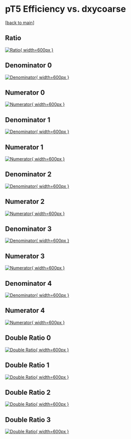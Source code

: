 # pT5 Efficiency vs. dxycoarse

[[back to main](./)]



## Ratio

[![Ratio](../mtv/var/pT5_base_13_1_eff_dxycoarse.png){ width=600px }](../mtv/var/pT5_base_13_1_eff_dxycoarse.pdf)

## Denominator 0

[![Denominator](../mtv/den/pT5_base_13_1_eff_dxycoarse_den0.png){ width=600px }](../mtv/den/pT5_base_13_1_eff_dxycoarse_den0.pdf)

## Numerator 0

[![Numerator](../mtv/num/pT5_base_13_1_eff_dxycoarse_num0.png){ width=600px }](../mtv/num/pT5_base_13_1_eff_dxycoarse_num0.pdf)

## Denominator 1

[![Denominator](../mtv/den/pT5_base_13_1_eff_dxycoarse_den1.png){ width=600px }](../mtv/den/pT5_base_13_1_eff_dxycoarse_den1.pdf)

## Numerator 1

[![Numerator](../mtv/num/pT5_base_13_1_eff_dxycoarse_num1.png){ width=600px }](../mtv/num/pT5_base_13_1_eff_dxycoarse_num1.pdf)

## Denominator 2

[![Denominator](../mtv/den/pT5_base_13_1_eff_dxycoarse_den2.png){ width=600px }](../mtv/den/pT5_base_13_1_eff_dxycoarse_den2.pdf)

## Numerator 2

[![Numerator](../mtv/num/pT5_base_13_1_eff_dxycoarse_num2.png){ width=600px }](../mtv/num/pT5_base_13_1_eff_dxycoarse_num2.pdf)

## Denominator 3

[![Denominator](../mtv/den/pT5_base_13_1_eff_dxycoarse_den3.png){ width=600px }](../mtv/den/pT5_base_13_1_eff_dxycoarse_den3.pdf)

## Numerator 3

[![Numerator](../mtv/num/pT5_base_13_1_eff_dxycoarse_num3.png){ width=600px }](../mtv/num/pT5_base_13_1_eff_dxycoarse_num3.pdf)

## Denominator 4

[![Denominator](../mtv/den/pT5_base_13_1_eff_dxycoarse_den4.png){ width=600px }](../mtv/den/pT5_base_13_1_eff_dxycoarse_den4.pdf)

## Numerator 4

[![Numerator](../mtv/num/pT5_base_13_1_eff_dxycoarse_num4.png){ width=600px }](../mtv/num/pT5_base_13_1_eff_dxycoarse_num4.pdf)

## Double Ratio 0

[![Double Ratio](../mtv/ratio/pT5_base_13_1_eff_dxycoarse_ratio0.png){ width=600px }](../mtv/ratio/pT5_base_13_1_eff_dxycoarse_ratio0.pdf)

## Double Ratio 1

[![Double Ratio](../mtv/ratio/pT5_base_13_1_eff_dxycoarse_ratio1.png){ width=600px }](../mtv/ratio/pT5_base_13_1_eff_dxycoarse_ratio1.pdf)

## Double Ratio 2

[![Double Ratio](../mtv/ratio/pT5_base_13_1_eff_dxycoarse_ratio2.png){ width=600px }](../mtv/ratio/pT5_base_13_1_eff_dxycoarse_ratio2.pdf)

## Double Ratio 3

[![Double Ratio](../mtv/ratio/pT5_base_13_1_eff_dxycoarse_ratio3.png){ width=600px }](../mtv/ratio/pT5_base_13_1_eff_dxycoarse_ratio3.pdf)

